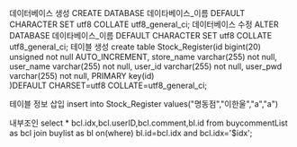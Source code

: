 데이터베이스 생성
CREATE DATABASE 데이타베이스_이름 DEFAULT CHARACTER SET utf8 COLLATE utf8_general_ci;
데이터베이스 수정
ALTER DATABASE 데이타베이스_이름 DEFAULT CHARACTER SET utf8 COLLATE utf8_general_ci;
테이블 생성
create table Stock_Register(id bigint(20) unsigned not null AUTO_INCREMENT,
                            store_name varchar(255) not null,
                            user_name varchar(255) not null,
                            user_id varchar(255) not null,
                            user_pwd varchar(255) not null,
                            PRIMARY key(id)          
                           )DEFAULT CHARSET=utf8 COLLATE=utf8_general_ci;
                           
테이블 정보 삽입 insert into Stock_Register values("명동점","이한울","a","a")

내부조인 select * bcl.idx,bcl.userID,bcl.comment,bl.id
from buycommentList as bcl
join buylist as bl
on(where) bl.id=bcl.idx and bcl.idx='$idx';
